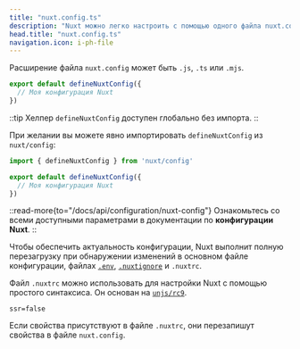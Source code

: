 ```yaml
---
title: "nuxt.config.ts"
description: "Nuxt можно легко настроить с помощью одного файла nuxt.config."
head.title: "nuxt.config.ts"
navigation.icon: i-ph-file
---
```


Расширение файла `nuxt.config` может быть `.js`, `.ts` или `.mjs`.

```ts twoslash [nuxt.config.ts]
export default defineNuxtConfig({
  // Моя конфигурация Nuxt
})
```

::tip
Хелпер `defineNuxtConfig` доступен глобально без импорта.
::

При желании вы можете явно импортировать `defineNuxtConfig` из `nuxt/config`:

```ts twoslash [nuxt.config.ts]
import { defineNuxtConfig } from 'nuxt/config'

export default defineNuxtConfig({
  // Моя конфигурация Nuxt
})
```

::read-more{to="/docs/api/configuration/nuxt-config"}
Ознакомьтесь со всеми доступными параметрами в документации по **конфигурации Nuxt**.
::

Чтобы обеспечить актуальность конфигурации, Nuxt выполнит полную перезагрузку при обнаружении изменений в основном файле конфигурации, файлах [`.env`](/docs/guide/directory-structure/env), [`.nuxtignore`](/docs/guide/directory-structure/nuxtignore) и `.nuxtrc`.

Файл `.nuxtrc` можно использовать для настройки Nuxt с помощью простого синтаксиса. Он основан на [`unjs/rc9`](https://github.com/unjs/rc9).

``` [.nuxtrc]
ssr=false
```

Если свойства присутствуют в файле `.nuxtrc`, они перезапишут свойства в файле `nuxt.config`.
